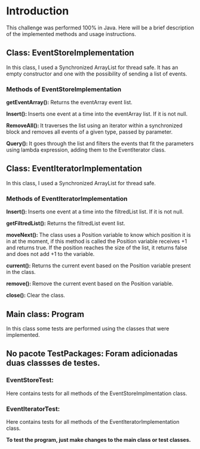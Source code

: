 <h1> Introduction</h1>
<p>This challenge was performed 100% in Java. Here will be a brief description of the implemented methods and usage instructions.</p>

<h2> Class: EventStoreImplementation </h2>
<p>In this class, I used a Synchronized ArrayList for thread safe. It has an empty constructor and one with the possibility of sending a list of events.</p>

<h3> Methods of EventStoreImplementation</h3>
<p><b>getEventArray():</b> Returns the eventArray event list.</p>
<p><b>Insert(): </b>Inserts one event at a time into the eventArray list. If it is not null.</p>
<p><b>RemoveAll(): </b>It traverses the list using an iterator within a synchronized block and removes all events of a given type, passed by parameter.</p>
<p><b>Query(): </b>It goes through the list and filters the events that fit the parameters using lambda expression, adding them to the EventIterator class.</p>

<h2> Class: EventIteratorImplementation</h2>
<p>In this class, I used a Synchronized ArrayList for thread safe.<p>
  
<h3> Methods of EventIteratorImplementation</h3>
<p><b>Insert(): </b>Inserts one event at a time into the filtredList list. If it is not null.</p>
<p><b>getFiltredList():</b> Returns the filtredList event list.</p>
<p><b>moveNext(): </b>The class uses a Position variable to know which position it is in at the moment, if this method is called the Position variable receives +1 and returns true. If the position reaches the size of the list, it returns false and does not add +1 to the variable.</p>
<p><b>current(): </b>Returns the current event based on the Position variable present in the class.</p>
<p><b>remove(): </b>Remove the current event based on the Position variable.</p>
<p><b>close(): </b>Clear the class.</p>

<h2>Main class: Program</h2>
<p>In this class some tests are performed using the classes that were implemented.</p>

<h2> No pacote TestPackages: Foram adicionadas duas classses de testes. </h2>
<h3> EventStoreTest: </h3>
<p> Here contains tests for all methods of the EventStoreImplmentation class.</p>
<h3>EventIteratorTest: </h3>
<p>Here contains tests for all methods of the EventIteratorImplementation class.</p>

<b>To test the program, just make changes to the main class or test classes.</b>